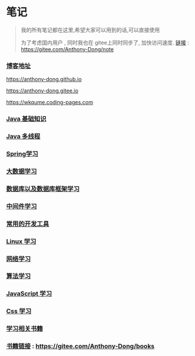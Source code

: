 # 笔记

> 我的所有笔记都在这里,希望大家可以用到的话,可以直接使用 
>
> 为了考虑国内用户 , 同时我也在 gitee上同时同步了, 加快访问速度. [链接](https://gitee.com/Anthony-Dong/note) : https://gitee.com/Anthony-Dong/note

### [博客地址](https://anthony-dong.github.io/) 

https://anthony-dong.github.io

https://anthony-dong.gitee.io

https://wkqume.coding-pages.com

### [Java 基础知识](./Java相关知识)

### [Java 多线程](./Java并发)

###  [Spring学习](./Spring)

### [大数据学习](./大数据)

### [数据库以及数据库框架学习](./数据库以及数据库框架)

### [中间件学习](./中间件)

### [常用的开发工具](./开发工具)

### [Linux 学习](./Linux)

### [网络学习](./网络)

### [算法学习](./算法)

### [JavaScript 学习](./JavaScript)

### [Css 学习](./CSS)

### [学习相关书籍](./学习书籍)  

### [书籍链接](https://gitee.com/Anthony-Dong/books)  :  https://gitee.com/Anthony-Dong/books

